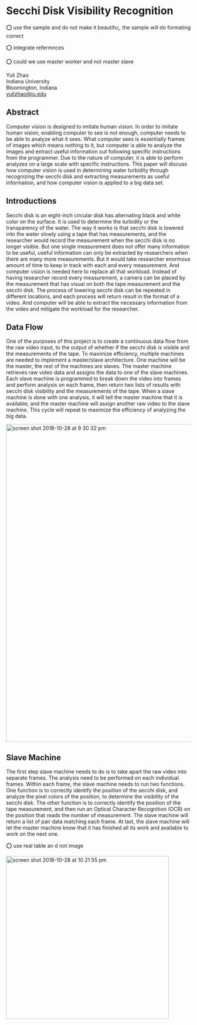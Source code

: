 # Secchi Disk Visibility Recognition

:o: use the sample and do not make it beautifu;, the sample will do formating correct

:o: integrate refermnces

:o: could we use master worker and not master slave

Yuli Zhao <br/>
Indiana University<br/>
Bloomington, Indiana<br/>
yulizhao@iu.edu<br/>

## Abstract

Computer vision is designed to imitate human vision. In order to imitate human vision, enabling computer to see is not enough, computer needs to be able to analyze what it sees. What computer sees is essentially frames of images which means nothing to it, but computer is able to analyze the images and extract useful information out following specific instructions from the programmer. Due to the nature of computer, it is able to perform analyzes on a large scale with specific instructions. This paper will discuss how computer vision is used in determining water turbidity through recognizing the secchi disk and extracting measurements as useful information, and how computer vision is applied to a big data set.

## Introductions

Secchi disk is an eight-inch circular disk has alternating black and white color on the surface. It is used to determine the turbidity or the transparency of the water. The way it works is that secchi disk is lowered into the water slowly using a tape that has measurements, and the researcher would record the measurement when the secchi disk is no longer visible. But one single measurement does not offer many information to be useful, useful information can only be extracted by researchers when there are many more measurements. But it would take researcher enormous amount of time to keep in track with each and every measurement. And computer vision is needed here to replace all that workload.
Instead of having researcher record every measurement, a camera can be placed by the measurement that has visual on both the tape measurement and the secchi disk. The process of lowering secchi disk can be repeated in different locations, and each process will return result in the format of a video. And computer will be able to extract the necessary information from the video and mitigate the workload for the researcher. 

## Data Flow

One of the purposes of this project is to create a continuous data flow from the raw video input, to the output of whether if the secchi disk is visible and the measurements of the tape. To maximize efficiency, multiple machines are needed to implement a master/slave architecture. One machine will be the master, the rest of the machines are slaves. The master machine retrieves raw video data and assigns the data to one of the slave machines. Each slave machine is programmed to break down the video into frames and perform analysis on each frame, then return two lists of results with secchi disk visibility and the measurements of the tape. When a slave machine is done with one analysis, it will tell the master machine that it is available, and the master machine will assign another raw video to the slave machine. This cycle will repeat to maximize the efficiency of analyzing the big data.

<img width="866" alt="screen shot 2018-10-28 at 9 30 32 pm" src="https://user-images.githubusercontent.com/43068990/47626088-b00da500-daff-11e8-9c4c-50a47da08207.png">

## Slave Machine

The first step slave machine needs to do is to take apart the raw video into separate frames. The analysis need to be performed on each individual frames. Within each frame, the slave machine needs to run two functions. One function is to correctly identify the position of the secchi disk, and analyze the pixel colors of the position, to determine the visibility of the secchi disk. The other function is to correctly identify the position of the tape measurement, and then run an Optical Character Recognition (OCR) on the position that reads the number of measurement. The slave machine will return a list of pair data matching each frame. At last, the slave machine will let the master machine know that it has finished all its work and available to work on the next one.

:o: use real table an d not image

<img width="444" alt="screen shot 2018-10-28 at 10 21 55 pm" src="https://user-images.githubusercontent.com/43068990/47626128-efd48c80-daff-11e8-9ae1-36a69a84b59a.png">
